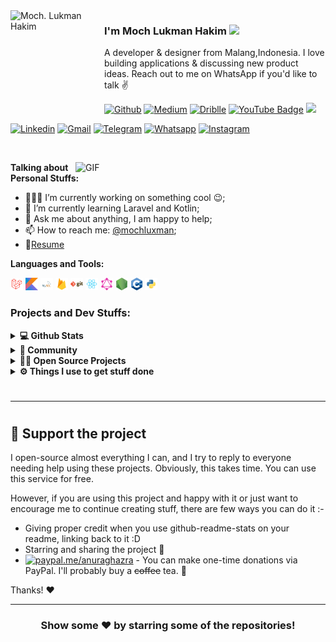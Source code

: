 <img align="left" width="150" height="150" alt="Moch. Lukman Hakim" src="https://raw.githubusercontent.com/DaniAkash/DaniAkash/master/assets/avatar.png"/>

### I'm Moch Lukman Hakim <img src="https://media.giphy.com/media/hvRJCLFzcasrR4ia7z/giphy.gif" width="25px">
A developer & designer from Malang,Indonesia. I love building applications & discussing new product ideas. Reach out to me on WhatsApp if you'd like to talk ✌️

<!-- Your badges
You can use the website to generate badges: https://shields.io/
-->

[![Github](https://img.shields.io/badge/-Github-000?style=flat&logo=Github&logoColor=white)](https://github.com/onimur)
[![Medium](https://img.shields.io/badge/-Medium-000000?style=flat&labelColor=000000&logo=Medium&link=https://medium.com/@mochluxman/)](https://medium.com/@mochluxman)
[![Driblle](https://img.shields.io/badge/-Dribble-e4405f?style=flat&labelColor=e4405f&logo=dribbble&logoColor=white)](https://www.instagram.com/murillo_comino/)
[![YouTube Badge](https://img.shields.io/badge/-You%20Tube-white?style=flat&labelColor=white&logo=youtube&logoColor=c4302b&link=https://www.youtube.com/channel/UCQXt2DMbgcjO5xpAd0cFS8A)](https://www.youtube.com/channel/UCQXt2DMbgcjO5xpAd0cFS8A)
![](https://visitor-badge.glitch.me/badge?page_id=mochluxman.mochluxman)

[![Linkedin](https://img.shields.io/badge/-LinkedIn-blue?style=flat&logo=Linkedin&logoColor=white)](https://www.linkedin.com/in/mochluxman/)
[![Gmail](https://img.shields.io/badge/-Gmail-c14438?style=flat&labelColor=fff&logo=Gmail&logoColor=c4302b)](mailto:murillo.comino@gmail.com)
[![Telegram](https://img.shields.io/badge/-Telegram-2ca5e0?style=flat&logo=telegram&logoColor=white)](https://github.com/onimur)
[![Whatsapp](https://img.shields.io/badge/-Whats%20App-25d366?style=flat&logo=whatsapp&logoColor=white)]( https://api.whatsapp.com/send?phone=6282140572544)
[![Instagram](https://img.shields.io/badge/-Instagram-e4405f?style=flat&labelColor=e4405f&logo=instagram&logoColor=white)](https://www.instagram.com/murillo_comino/)
 

&nbsp;

<img align="right" alt="GIF" src="https://github.com/abhisheknaiidu/abhisheknaiidu/blob/master/code.gif?raw=true" width="400" height="auto" />
  
**Talking about Personal Stuffs:**

- 👨🏽‍💻 I’m currently working on something cool :wink:;
- 🌱 I’m currently learning Laravel and Kotlin; 
- 💬 Ask me about anything, I am happy to help;
- 📫 How to reach me: [@mochluxman](https://twitter.com/mochuxman);
- 📝[Resume](https://drive.google.com/file/d/10GKdScol1BXsMQmSVO30rswZ8lqkakmy/view)

**Languages and Tools:**  

<code><img height="20" src="https://raw.githubusercontent.com/github/explore/80688e429a7d4ef2fca1e82350fe8e3517d3494d/topics/laravel/laravel.png"></code>
<code><img height="20" src="https://raw.githubusercontent.com/github/explore/80688e429a7d4ef2fca1e82350fe8e3517d3494d/topics/kotlin/kotlin.png"></code>
<code><img height="20" src="https://raw.githubusercontent.com/github/explore/80688e429a7d4ef2fca1e82350fe8e3517d3494d/topics/mysql/mysql.png"></code>
<code><img height="20" src="https://raw.githubusercontent.com/github/explore/80688e429a7d4ef2fca1e82350fe8e3517d3494d/topics/firebase/firebase.png"></code>
<code><img height="20" src="https://raw.githubusercontent.com/github/explore/80688e429a7d4ef2fca1e82350fe8e3517d3494d/topics/git/git.png"></code>
<code><img height="20" src="https://raw.githubusercontent.com/github/explore/80688e429a7d4ef2fca1e82350fe8e3517d3494d/topics/react/react.png"></code>
<code><img height="20" src="https://raw.githubusercontent.com/github/explore/5c058a388828bb5fde0bcafd4bc867b5bb3f26f3/topics/graphql/graphql.png"></code>
<code><img height="20" src="https://raw.githubusercontent.com/github/explore/80688e429a7d4ef2fca1e82350fe8e3517d3494d/topics/nodejs/nodejs.png"></code>
<code><img height="20" src="https://raw.githubusercontent.com/github/explore/80688e429a7d4ef2fca1e82350fe8e3517d3494d/topics/cpp/cpp.png"></code>
<code><img height="20" src="https://raw.githubusercontent.com/github/explore/80688e429a7d4ef2fca1e82350fe8e3517d3494d/topics/python/python.png"></code>

### Projects and Dev Stuffs:

<details>	
  <summary><b>💻 Github Stats</b></summary>

<img alt="" src="https://github-readme-stats.vercel.app/api?username=mochluxman&show_icons=true&hide_border=true" />
<img alt="" src="https://github-readme-stats.vercel.app/api/top-langs/?username=mochluxman&layout=compact&show_icons=true&hide_border=true" /

<!-- Its main projects -->
<p align="center">
  <a href="https://github.com/mochluxman/handle-path-oz">
    <img align="center" src="https://github-readme-stats.vercel.app/api/pin/?username=onimur&repo=handle-path-oz" />
  </a>
  <a href="https://github.com/mochluxman/circleci-github-changelog-generator">
    <img align="center" src="https://github-readme-stats.vercel.app/api/pin/?username=onimur&repo=circleci-github-changelog-generator" />
  </a>
</p>

</details>

<details>	
  <summary><b>📢 Community</b></summary>
	
<img alt="" src="https://img.shields.io/static/v1?logo=appveyor&label=&message=SMKCoding&color=blueviolet" />
<img alt="" src="https://img.shields.io/static/v1?&label=&message=SMKCoding&color=blueviolet" />
<img alt="" src="https://img.shields.io/static/v1?label=1000&message=Start%20Up&color=red" />

</details>

<details>
  <summary><b>🧑‍🚀 Open Source Projects</b></summary>

  <br />
  <table>
    <thead align="center">
      <tr border: none;>
        <td><b>💻 Projects</b></td>
        <td><b>🌟 Stars</b></td>
        <td><b>🍴 Forks</b></td>
        <td><b>🐛 Issues</b></td>
        <td><b>🔔 Pull Requests</b></td>
        <td><b>👨‍💻 Language</b></td>
      </tr>
    </thead>
    <tbody>
      <tr>
	<td><a href="https://github.com/iampavangandhi/Gitwar"><b>🚀 Gitwar</b></a></td>
        <td><img alt="Stars" src="https://img.shields.io/github/stars/iampavangandhi/Gitwar?style=flat-square&labelColor=343b41"/></td>
        <td><img alt="Forks" src="https://img.shields.io/github/forks/iampavangandhi/Gitwar?style=flat-square&labelColor=343b41"/></td>
        <td><img alt="Issues" src="https://img.shields.io/github/issues/iampavangandhi/Gitwar?style=flat-square"/></td>
        <td><img alt="Pull Requests" src="https://img.shields.io/github/issues-pr/iampavangandhi/Gitwar?style=flat-square"/></td>
        <td><img alt="Language" src="https://img.shields.io/github/languages/top/iampavangandhi/Gitwar?style=flat-square"/></td>
      </tr>
      <tr>
	      <td><a href="https://github.com/iampavangandhi/TradeByte"><b>💸 TradeByte</b></a></td>
        <td><img alt="Stars" src="https://img.shields.io/github/stars/iampavangandhi/TradeByte?style=flat-square&labelColor=343b41"/></td>
        <td><img alt="Forks" src="https://img.shields.io/github/forks/iampavangandhi/TradeByte?style=flat-square&labelColor=343b41"/></td>
        <td><img alt="Issues" src="https://img.shields.io/github/issues/iampavangandhi/TradeByte?style=flat-square"/></td>
        <td><img alt="Pull Requests" src="https://img.shields.io/github/issues-pr/iampavangandhi/TradeByte?style=flat-square"/></td>
        <td><img alt="Language" src="https://img.shields.io/github/languages/top/iampavangandhi/TradeByte?label=javascript&style=flat-square"/></td>
      </tr>
      <tr>
	      <td><a href="https://github.com/iampavangandhi/TheNodeCourse"><b>👨🏻‍💻 TheNodeCourse</b></a></td>
        <td><img alt="Stars" src="https://img.shields.io/github/stars/iampavangandhi/TheNodeCourse?style=flat-square&labelColor=343b41"/></td>
        <td><img alt="Forks" src="https://img.shields.io/github/forks/iampavangandhi/TheNodeCourse?style=flat-square&labelColor=343b41"/></td>
        <td><img alt="Issues" src="https://img.shields.io/github/issues/iampavangandhi/TheNodeCourse?style=flat-square"/></td>
        <td><img alt="Pull Requests" src="https://img.shields.io/github/issues-pr/iampavangandhi/TheNodeCourse?style=flat-square"/></td>
        <td><img alt="Language" src="https://img.shields.io/github/languages/top/iampavangandhi/TheNodeCourse?style=flat-square"/></td> 
      </tr>
    </tbody>
  </table>
  <br />
</details>
 
<details>	
  <br />
  <summary><b>⚙️ Things I use to get stuff done</b></summary>
  	<ul>
  	    <li><b>OS:</b> Ubuntu 20.04</li>
  	    <li><b>Browser</b> Firefox Developer Edition</li>
	    <li><b>Code Editor:</b> VSCode - The best editor out there</li>
	    <li><b>To Stay Updated:</b> Dev.to, Medium and Twitter</li>
	    <br />
	⚛️ Checkout My Complete VSCode Settings <a href="https://gist.github.com/iampavangandhi/039b1dc5a7cdcb007ab3691814d53130">Here</a>.
	</ul>	
</details>

#

---

#
## :sparkling_heart: Support the project

I open-source almost everything I can, and I try to reply to everyone needing help using these projects. Obviously,
this takes time. You can use this service for free.

However, if you are using this project and happy with it or just want to encourage me to continue creating stuff, there are few ways you can do it :-

- Giving proper credit when you use github-readme-stats on your readme, linking back to it :D
- Starring and sharing the project :rocket:
- [![paypal.me/anuraghazra](https://ionicabizau.github.io/badges/paypal.svg)](https://www.paypal.me/anuraghazra) - You can make one-time donations via PayPal. I'll probably buy a ~~coffee~~ tea. :tea:

Thanks! :heart:

---

<div align="center">

### Show some ❤️ by starring some of the repositories!

</div>


